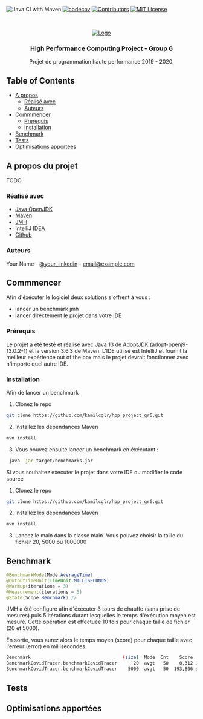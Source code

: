 ![Java CI with Maven](https://github.com/kamilcglr/hpp_project_gr6/workflows/Java%20CI%20with%20Maven/badge.svg)
[![codecov](https://codecov.io/gh/kamilcglr/hpp_project_gr6/branch/dev/graph/badge.svg?token=P4AQ072RCG)](https://codecov.io/gh/kamilcglr/hpp_project_gr6)
[![Contributors][contributors-shield]][contributors-url]
[![MIT License][license-shield]][license-url]

<!-- PROJECT LOGO -->
<br />
<p align="center">
  <a href="https://www.telecom-st-etienne.fr/">
    <img src="https://www.telecom-st-etienne.fr/wp-content/uploads/sites/3/2015/12/logo_tse_H_BL_web1-1.png" alt="Logo" >
  </a>

  <h3 align="center">High Performance Computing Project - Group 6</h3>

  <p align="center">
    Projet de programmation haute performance 2019 - 2020.
  </p>
</p>


<!-- TABLE OF CONTENTS -->
## Table of Contents

* [A propos](#a-propos-du-projet)
  * [Réalisé avec](#réalisé-avec)
  * [Auteurs](#auteurs)
* [Commmencer](#getting-started)
  * [Prerequis](#prerequisites)
  * [Installation](#installation)
* [Benchmark](#benchmark)
* [Tests](#tests)
* [Optimisations apportées](#optimisations-apportées)

<!-- ABOUT THE PROJECT -->
## A propos du projet
TODO

### Réalisé avec
* [Java OpenJDK](https://openjdk.java.net/)
* [Maven](https://maven.apache.org/)
* [JMH](https://openjdk.java.net/projects/code-tools/jmh/)
* [IntelliJ IDEA](https://www.jetbrains.com/idea/)
* [Github](https://github.com/)

### Auteurs
Your Name - [@your_linkedin](https://linkedin.com/your_username) - email@example.com


<!-- GETTING STARTED -->
## Commmencer
Afin d'éxécuter le logiciel deux solutions s'offrent à vous :
- lancer un benchmark jmh
- lancer directement le projet dans votre IDE

### Prérequis
Le projet a été testé et réalisé avec Java 13 de AdoptJDK (adopt-openj9-13.0.2-1) et la version 3.6.3 de Maven.
L'IDE utilisé est IntelliJ et fournit la meilleur expérience out of the box mais le projet devrait fonctionner avec n'importe quel autre IDE.

### Installation
Afin de lancer un benchmark 
1. Clonez le repo
```sh
git clone https://github.com/kamilcglr/hpp_project_gr6.git
```
2. Installez les dépendances Maven
```sh
mvn install
```
3. Vous pouvez ensuite lancer un benchmark en éxécutant :
```sh
 java -jar target/benchmarks.jar 
 ```
 
Si vous souhaitez executer le projet dans votre IDE ou modifier le code source
1. Clonez le repo
```sh
git clone https://github.com/kamilcglr/hpp_project_gr6.git
```
2. Installez les dépendances Maven
```sh
mvn install
```
3. Lancez le main dans la classe main. Vous pouvez choisir la taille du fichier 20, 5000 ou 1000000

<!-- Benchmarks -->
## Benchmark
```java
@BenchmarkMode(Mode.AverageTime)
@OutputTimeUnit(TimeUnit.MILLISECONDS)
@Warmup(iterations = 3)
@Measurement(iterations = 5)
@State(Scope.Benchmark) //
```
JMH a été configuré afin d'éxécuter 3 tours de chauffe (sans prise de mesures) puis 5 itérations durant lesquelles le temps d'éxécution moyen est mesuré. Cette opération est effectuée 10 fois pour chaque taille de fichier (20 et 5000).

En sortie, vous aurez alors le temps moyen (score) pour chaque taille avec l'erreur (error) en millisecondes.
```sh
Benchmark                                  (size)  Mode  Cnt    Score   Error  Units
BenchmarkCovidTracer.benchmarkCovidTracer      20  avgt   50    0,312 ± 0,017  ms/op
BenchmarkCovidTracer.benchmarkCovidTracer    5000  avgt   50  193,806 ± 6,008  ms/op
```

<!-- Tests -->
## Tests

<!-- Optmisisations -->
## Optimisations apportées

<!-- MARKDOWN LINKS & IMAGES -->
<!-- https://www.markdownguide.org/basic-syntax/#reference-style-links -->
[contributors-shield]: https://img.shields.io/github/contributors/othneildrew/Best-README-Template.svg?style=flat-square
[contributors-url]: https://github.com/othneildrew/Best-README-Template/graphs/contributors
[license-shield]: https://img.shields.io/github/license/othneildrew/Best-README-Template.svg?style=flat-square
[license-url]: https://github.com/othneildrew/Best-README-Template/blob/master/LICENSE.txt